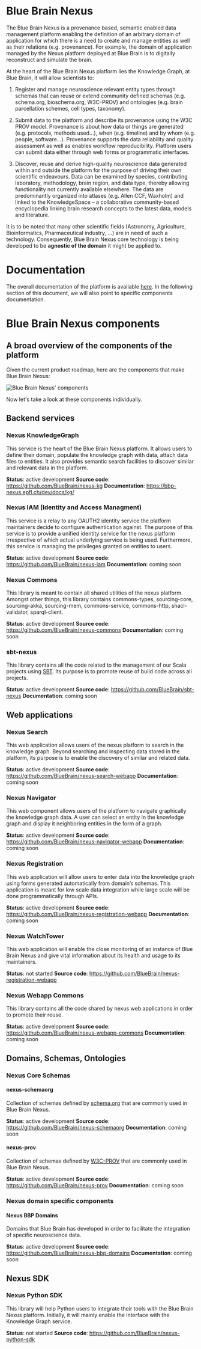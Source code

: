 # Blue Brain Nexus
The Blue Brain Nexus is a provenance based, semantic enabled data management platform enabling the definition of an arbitrary domain of application for which there is a need to create and manage entities as well as their relations (e.g. provenance). For example, the domain of application managed by the Nexus platform deployed at Blue Brain is to digitally reconstruct and simulate the brain.

At the heart of the Blue Brain Nexus platform lies the Knowledge Graph, at Blue Brain, it will allow scientists to:

1. Register and manage neuroscience relevant entity types through schemas that can reuse or extend community defined schemas (e.g. schema.org, bioschema.org, W3C-PROV) and ontologies (e.g. brain parcellation schemes, cell types, taxonomy).

2. Submit data to the platform and describe its provenance using the W3C PROV model. Provenance is about how data or things are generated (e.g. protocols, methods used...), when (e.g. timeline) and by whom (e.g. people, software...). Provenance supports the data reliability and quality assessment as well as enables workflow reproducibility. Platform users can submit data either through web forms or programmatic interfaces.

3. Discover, reuse and derive high-quality neuroscience data generated within and outside the platform for the purpose of driving their own scientific endeavours.
Data can be examined by species, contributing laboratory, methodology, brain region, and data type, thereby allowing functionality not currently available elsewhere. The data are predominantly organized into atlases (e.g. Allen CCF, Waxholm) and linked to the KnowledgeSpace – a collaborative community-based encyclopedia linking brain research concepts to the latest data, models and literature.

It is to be noted that many other scientific fields (Astronomy, Agriculture, Bioinformatics, Pharmaceutical industry, ...) are in need of such a technology. Consequently, Blue Brain Nexus core technology is being developed to be **agnostic of the domain** it might be applied to.

# Documentation
The overall documentation of the platform is available [here](https://bbp-nexus.epfl.ch/dev/docs). In the following section of this document, we will also point to specific components documentation.

# Blue Brain Nexus components

## A broad overview of the components of the platform
Given the current product roadmap, here are the components that make Blue Brain Nexus:

![Blue Brain Nexus' components ](https://raw.githubusercontent.com/BlueBrain/nexus/initial_readme/images/nexus-components.png)

Now let's take a look at these components individually.

## Backend services

### Nexus KnowledgeGraph
This service is the heart of the Blue Brain Nexus platform. It allows users to define their domain, populate the knowledge graph with data, attach data files to entities. It also provides semantic search facilities to discover similar and relevant data in the platform.

**Status**: active development
**Source code**: https://github.com/BlueBrain/nexus-kg
**Documentation**: https://bbp-nexus.epfl.ch/dev/docs/kg/

### Nexus IAM (Identity and Access Managment)
This service is a relay to any OAUTH2 identity service the platform maintainers decide to configure authentication against. The purpose of this service is to provide a unified identity service for the nexus platform irrespective of which actual underlying service is being used. Furthermore, this service is managing the privileges granted on entities to users.

**Status**: active development
**Source code**: https://github.com/BlueBrain/nexus-iam
**Documentation**: coming soon

### Nexus Commons
This library is meant to contain all shared utilities of the nexus platform.
Amongst other things, this library contains commons-types, sourcing-core, sourcing-akka, sourcing-mem, commons-service, commons-http, shacl-validator, sparql-client.

**Status**: active development
**Source code**: https://github.com/BlueBrain/nexus-commons
**Documentation**: coming soon


### sbt-nexus
This library contains all the code related to the management of our Scala projects using [SBT](http://www.scala-sbt.org/). Its purpose is to promote reuse of build code across all projects.

**Status**: active development
**Source code**: https://github.com/BlueBrain/sbt-nexus
**Documentation**: coming soon

## Web applications

### Nexus Search
This web application allows users of the nexus platform to search in the knowledge graph. Beyond searching and inspecting data stored in the platform, its purpose is to enable the discovery of similar and related data.

**Status**: active development
**Source code**: https://github.com/BlueBrain/nexus-search-webapp
**Documentation**: coming soon

### Nexus Navigator
This web component allows users of the platform to navigate graphically the knowledge graph data. A user can select an entity in the knowledge graph and display it neighboring entities in the form of a graph.

**Status**: active development
**Source code**: https://github.com/BlueBrain/nexus-navigator-webapp
**Documentation**: coming soon

### Nexus Registration
This web application will allow users to enter data into the knowledge graph using forms generated automatically from domain’s schemas. This application is meant for low scale data integration while large scale will be done programmatically through APIs.

**Status**: active development
**Source code**: https://github.com/BlueBrain/nexus-registration-webapp
**Documentation**: coming soon

### Nexus WatchTower
This web application will enable the close monitoring of an instance of Blue Brain Nexus and give vital information about its health and usage to its maintainers.

**Status**: not started
**Source code**: https://github.com/BlueBrain/nexus-registration-webapp

### Nexus Webapp Commons
This library contains all the code shared by nexus web applications in order to promote their reuse.

**Status**: active development
**Source code**: https://github.com/BlueBrain/nexus-webapp-commons
**Documentation**: coming soon

## Domains, Schemas, Ontologies

### Nexus Core Schemas

#### nexus-schemaorg
Collection of schemas defined by [schema.org](http://schema.org/docs/full.html) that are commonly used in Blue Brain Nexus.

**Status**: active development
**Source code**: https://github.com/BlueBrain/nexus-schemaorg
**Documentation**: coming soon

#### nexus-prov
Collection of schemas defined by [W3C-PROV](https://www.w3.org/TR/prov-overview/) that are commonly used in Blue Brain Nexus.

**Status**: active development
**Source code**: https://github.com/BlueBrain/nexus-prov
**Documentation**: coming soon

### Nexus domain specific components

#### Nexus BBP Domains
Domains that Blue Brain has developed in order to facilitate the integration of specific neuroscience data.

**Status**: active development
**Source code**: https://github.com/BlueBrain/nexus-bbp-domains
**Documentation**: coming soon

## Nexus SDK

### Nexus Python SDK
This library will help Python users to integrate their tools with the Blue Brain Nexus platform. Initially, it will mainly enable the interface with the Knowledge Graph service.

**Status**: not started
**Source code**: https://github.com/BlueBrain/nexus-python-sdk
